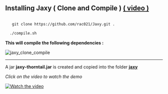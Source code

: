 


## Installing Jaxy ( Clone and Compile )  [ (  video ) ](https://www.youtube.com/watch?v=6IqxzSankpw&list=PLgd4yhA9GWz3lc2XmuW1lwlH3sjT4gHwa&index=1)

```xml

   git clone https://github.com/rac021/Jaxy.git .

  ./compile.sh
``` 

**This will compile the following dependencies :** 

![jaxy_clone_compile](https://user-images.githubusercontent.com/7684497/50989320-4eaa7f00-150f-11e9-8ecf-a7494ba4dc1b.png)

----

A jar **jaxy-thorntail.jar** is created and copied into the folder **[jaxy](https://github.com/rac021/Jaxy/tree/master/jaxy)**

*Click on the video to watch the demo*

  [![Watch the video](https://user-images.githubusercontent.com/7684497/50618868-c831e400-0ef5-11e9-8049-84d5c4566fb8.jpg)](https://www.youtube.com/watch?v=6IqxzSankpw&list=PLgd4yhA9GWz3lc2XmuW1lwlH3sjT4gHwa&index=1)
  

